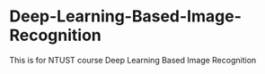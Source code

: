 # Deep-Learning-Based-Image-Recognition
This is for NTUST course Deep Learning Based Image Recognition
